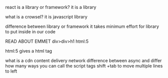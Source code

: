 react is a library or framework?
it is a library

what is a crowsel?
it is javascript library

difference between library or framework
it takes minimum effort for library to put inside in our code

READ ABOUT EMMET div>div>h1  html:5

html:5 gives a html tag

what is a cdn content delivery network
difference between async and differ
how many ways you can call the script tags
shift +tab to move multiple lines to left   

